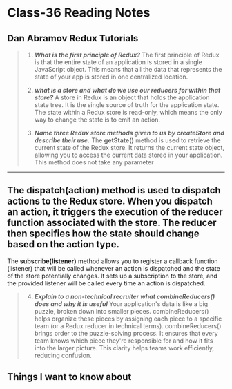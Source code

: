 # Class-36 Reading Notes

## Dan Abramov Redux Tutorials

> 1. ***What is the first principle of Redux?***
>  The first principle of Redux is that the entire state of an application is stored in a single JavaScript object. This means that all the data that represents the state of your app is stored in one centralized location.
>
> 2. ***what is a store and what do we use our reducers for within that store?***
> A store in Redux is an object that holds the application state tree. It is the single source of truth for the application state. The state within a Redux store is read-only, which means the only way to change the state is to emit an action. 
>
> 3. ***Name three Redux store methods given to us by createStore and describe their use.***
> The **getState()** method is used to retrieve the current state of the Redux store. It returns the current state object, allowing you to access the current data stored in your application. This method does not take any parameter
---------------------
The **dispatch(action)** method is used to dispatch actions to the Redux store. When you dispatch an action, it triggers the execution of the reducer function associated with the store. The reducer then specifies how the state should change based on the action type.
---------------------
The **subscribe(listener)** method allows you to register a callback function (listener) that will be called whenever an action is dispatched and the state of the store potentially changes. It sets up a subscription to the store, and the provided listener will be called every time an action is dispatched.
>
> 4. ***Explain to a non-technical recruiter what combineReducers() does and why it is useful***
>   Your application's data is like a big puzzle, broken down into smaller pieces.
combineReducers() helps organize these pieces by assigning each piece to a specific team (or a Redux reducer in technical terms).
>  combineReducers() brings order to the puzzle-solving process. It ensures that every team knows which piece they're responsible for and how it fits into the larger picture.
This clarity helps teams work efficiently, reducing confusion.

## Things I want to know about
